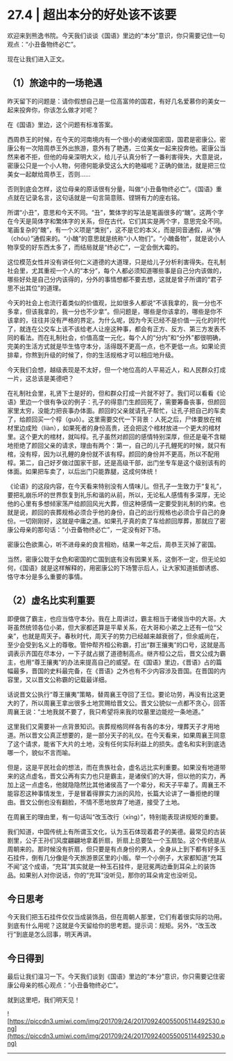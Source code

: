 # 27.4 | 超出本分的好处该不该要

欢迎来到熊逸书院。今天我们谈谈《国语》里边的“本分”意识，你只需要记住一句观点：“小丑备物终必亡”。

现在让我们进入正文。

## （1）旅途中的一场艳遇

昨天留下的问题是：请你假想自己是一位高富帅的国君，有好几名爱慕你的美女一起来投奔你，你该怎么做才对呢？

在《国语》里边，这个问题有标准答案。

西周恭王的时候，在今天的河南境内有一个很小的诸侯国密国，国君是密康公。密康公有一次陪周恭王外出旅游，意外有了艳遇，三位美女一起来投奔他。密康公当然来者不拒，但他的母亲深明大义，给儿子认真分析了一番利害得失，大意是说，密康公只是一个小人物，何德何能承受这么大的艳福呢？正确的做法，就是把三位美女一起献给周恭王，否则……

否则到底会怎样，这位母亲的原话很有分量，叫做“小丑备物终必亡”。《国语》重点就在记录名言，这句话就是一句言简意赅、铿锵有力的座右铭。

所谓“小丑”，意思和今天不同。“丑”，繁体字的写法是笔画很多的“醜”。这两个字在今天是简体字和繁体字的关系，但在古代，它们其实是两个字，意思完全不同。笔画复杂的“醜”，有一个义项是“类别”，这不是它的本义，而是同音通假，从“俦（chóu）”通假来的。“小醜”的意思就是统称“小人物们”。“小醜备物”，就是说小人物享受的好东西太多了，而结局就是“终必亡”，一定会倒大霉的。

这位模范女性并没有讲任何仁义道德的大道理，只是给儿子分析利害得失。在礼制社会里，尤其重视一个人的“本分”，每个人都必须知道哪些事是自己分内该做的，哪些好处是自己分内该得的，分外的事情想都不要去想，这就是曾子所谓的“君子思不出其位”的道理。

今天的社会上也流行着类似的价值观，比如很多人都说“不该我拿的，我一分也不多拿，但该我拿的，我一分也不少拿”。但问题是，哪些是你该拿的，哪些是你不该拿的，往往并没有严格的界定。为什么呢，因为今天已经不是价值一元化的时代了，就连在公交车上该不该给老人让座这种事，都会有正方、反方、第三方发表不同的看法。而在礼制社会，价值高度一元化，每个人的“分内”和“分外”都很明确，完美的生活方式就是毕生恪守本分，活得既不更高一点，也不更低一点。如果论资排辈，你熬到升级的时候了，你的生活规格才可以相应地升级。

今天我们会想，越级表现是不太好，但一个地位高的人平易近人，和人民群众打成一片，这总该是美德吧？

在礼制社会里，礼贤下士是好的，但和群众打成一片就不好了。我们可以看看《论语》里边一个很有争议的例子：孔子的得意门生颜回死了，需要筹备丧事，但颜回家里太穷，没能力把丧事办体面。颜回的父亲就请孔子帮忙，让孔子把自己的车卖了，给颜回买一个椁（guǒ）。这里需要交代一下背景：人死之后，尸体要放在棺材里边成殓（liàn），如果死者的身份高贵，还会把这个棺材放进一个更大的棺材里。这个更大的棺材，就叫椁。孔子虽然对颜回的感情特别深厚，但还是毫不含糊地拒绝了颜回父亲的请求，理由有两个：第一，自己的儿子孔鲤死的时候，就只有棺，没有椁，因为以孔鲤的身份就不该有椁。颜回的身份并不更高，所以不配用椁。第二，自己好歹做过国家干部，还是高级干部，出门坐专车是这个级别该有的体面。如果把车卖了，以后出门只能靠腿，这成何体统！

《论语》的这段内容，在今天看来特别没有人情味儿。但孔子一生致力于“复礼”，要把礼崩乐坏的世界恢复到礼乐和谐的从前，所以，无论私人感情有多深厚，无论他的心里有多想倾家荡产给颜回风光大葬，但这种感情一定要受到礼制的约束。也就是说，颜回的丧葬规格必须合乎他的身份，自己的出行规格也必须合乎自己的身份。一切刚刚好，这就是中庸之道。如果孔子真的卖了车给颜回厚葬，那就应了密康公母亲的那句话：“小丑备物终必亡”，一定没有好下场。

密康公色欲熏心，听不进母亲的良言相劝，结果一年之后，周恭王灭掉了密国。

当然，密康公耽于女色和密国的亡国到底有没有因果关系，这倒不一定，但无论如何，《国语》就是这样解释的，用密康公的下场警示后人，让大家知道抵御诱惑、恪守本分是多么重要的事情。

## （2）虚名比实利重要

即便做了霸主，也应当恪守本分。我在上周讲过，霸主相当于诸侯当中的大哥。大哥虽然统领各位小弟，但大家都还算是平辈关系，在大哥和小弟之上还有一位“父亲”，也就是周天子。春秋时代，周天子的势力已经越来越衰弱了，但余威尚在，至少会受到名义上的尊敬。管仲帮齐桓公称霸，打出“群王攘夷”的口号，这就是高调表示齐国在尽本分，一下子就占据了道德制高点。继齐桓公之后，晋文公成为霸主，也用“尊王攘夷”的办法来提高自己的威望。在《国语》里边，《晋语》占的篇幅最多，晋国的史料最完备，在《晋语》之外也有不少内容涉及晋国。在晋国的内容里，又以晋文公称霸的记载最详细。

话说晋文公执行“尊王攘夷”策略，替周襄王夺回了王位。要论功劳，再没有比这更大的了，所以周襄王拿出很多土地赏赐给晋文公。晋文公貌似一点都不贪心，回答周襄王说：“土地我就不要了，我只希望将来我的坟墓里边能挖一条地道。”

这里我们又需要补一点背景知识。丧葬规格同样各有各的本分，埋葬天子才用地道。所以晋文公真正想要的，是一部分天子的礼仪。在今天看来，如果周襄王同意了这个请求，能省下大片的土地，没有任何实际利益上的损失。虚名和实利到底选哪一个，貌似不言而喻。

但是，这是平民社会的想法，而在贵族社会，虚名远比实利重要。如果没有地道带来的这点虚名，晋文公再有实力也只是霸主，是诸侯们的大哥，但以他的实力，再加上这一点虚名，他就隐隐然比其他诸侯高了一个辈分，和天子平辈了。周襄王不能容忍这种事情发生，于是冒着得罪实力派的风险，长篇大论讲了一番拒绝的理由。晋文公倒也没有翻脸，不情不愿地放弃了地道，接受了土地。

在周襄王的理由里，有一句话叫“改玉改行（xíng）”，特别能表现讲规矩的重要。

我们知道，中国传统上有所谓玉文化，认为玉石体现着君子的美德。最常见的古装剧里，公子王孙们风度翩翩地拿着折扇，折扇上总要坠一个玉扇坠。这个传统是从周朝来的。那时候没有折扇，但只要是有点身份的男人，全身从上到下都有好多玉石挂件，倒有几分像是今天旅游景区里的小贩。举一个小例子，大家都知道“充耳不闻”这个成语，“充耳”其实就是一种玉石挂件，是冠冕两边垂到耳朵上的装饰品。如果别人对你说话，你的“充耳”没听见，那你的耳朵肯定也没听见。

## 今日思考

今天我们把玉石挂件仅仅当成装饰品，但在周朝人那里，它们有着很实际的功用。到底有什么用呢？这就是今天留给你的思考题。提示词：规矩。另外，“改玉改行”到底是怎么回事，明天再讲。

## 今日得到

最后让我们温习一下。今天我们谈到《国语》里边的“本分”意识，你只需要记住密康公母亲的核心观点：“小丑备物终必亡”。

就到这里吧，我们明天见！

![https://piccdn3.umiwi.com/img/201709/24/201709240055005114492530.png](https://piccdn3.umiwi.com/img/201709/24/201709240055005114492530.png)

---
